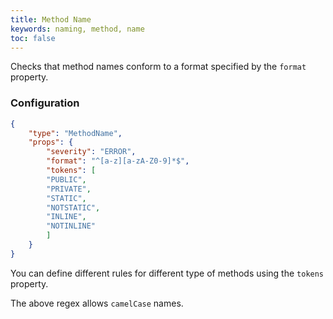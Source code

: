```yaml
---
title: Method Name
keywords: naming, method, name
toc: false
---
```


Checks that method names conform to a format specified by the `format` property.

### Configuration

```json
{
    "type": "MethodName",
    "props": {
        "severity": "ERROR",
        "format": "^[a-z][a-zA-Z0-9]*$",
        "tokens": [
        "PUBLIC",
        "PRIVATE",
        "STATIC",
        "NOTSTATIC",
        "INLINE",
        "NOTINLINE"
        ]
    }
}
```

You can define different rules for different type of methods using the `tokens` property.

The above regex allows `camelCase` names.